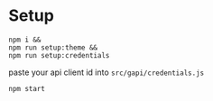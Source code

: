 # Setup

```
npm i &&
npm run setup:theme && 
npm run setup:credentials
```

paste your api client id into `src/gapi/credentials.js`

```
npm start
```